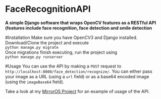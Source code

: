 # FaceRecognitionAPI
**A simple Django software that wraps OpenCV features as a RESTful API (features include face recognition, face detection and smile detection**

#Installation
Make sure you have OpenCV3 and Django installed. Download/Clone the project and execute  
`python manage.py migrate`  
Once migrations finish executing, run the project using  
`python manage.py runserver`  

#Usage
You can use the API by making a `POST` request to `http://localhost:8000/face_detection/recognize/`. You can either pass your image as 
a URL (using a `url` field) or as a base64 encoded image (using the `imageBase64` field).

Take a look at my [MirrorOS Project](https://github.com/wassgha/MirrorOS) for an example of usage of the API.
